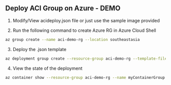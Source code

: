 ## Deploy ACI Group on Azure - DEMO

1. Modify/View acideploy.json file or just use the sample image provided 

2. Run the following command to create Azure RG in Azure Cloud Shell 

```sh 
az group create --name aci-demo-rg --location southeastasia
```

3. Deploy the .json template 
```sh 
az deployment group create --resource-group aci-demo-rg --template-file acideploy.json
```

4. View the state of the deployment
```sh 
az container show --resource-group aci-demo-rg --name myContainerGroup --output table
```